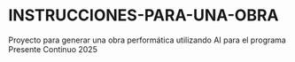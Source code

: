 # INSTRUCCIONES-PARA-UNA-OBRA
Proyecto para generar una obra performática utilizando AI para el programa Presente Continuo 2025
